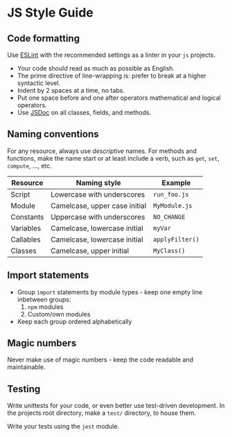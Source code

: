# JS Style Guide
## Code formatting
Use [ESLint](https://eslint.org/) with the recommended settings
as a linter in your `js` projects.
- Your code should read as much as possible as English.
- The prime directive of line-wrapping is: prefer to break at a
higher syntactic level.
- Indent by 2 spaces at a time, no tabs.
- Put one space before and one after operators mathematical and logical operators.
- Use [JSDoc](https://google.github.io/styleguide/jsguide.html#jsdoc) on all
classes, fields, and methods.

## Naming conventions
For any resource, always use _descriptive_ names. For methods and
functions, make the name start or at least include a verb, such as 
`get`, `set`, `compute`, ..., etc.


| Resource      | Naming style                  | Example           |
|---------------|-------------------------------|-------------------|
| Script        | Lowercase with underscores    | `run_foo.js`      |
| Module        | Camelcase, upper case initial | `MyModule.js`     |
| Constants     | Uppercase with underscores    | `NO_CHANGE`       |
| Variables     | Camelcase, lowercase initial  | `myVar`           |
| Callables     | Camelcase, lowercase initial  | `applyFilter()`  |
| Classes       | Camelcase, upper initial      | `MyClass()`       |

## Import statements
* Group `import` statements by module types - keep one empty line inbetween groups:
  1. `npm` modules
  2. Custom/own modules
* Keep each group ordered alphabetically

## Magic numbers
Never make use of magic numbers - keep the code readable and maintainable.

## Testing
Write unittests for your code, or even better use test-driven development.
In the projects root directory, make a `test/` directory, to house them.

Write your tests using the `jest` module.